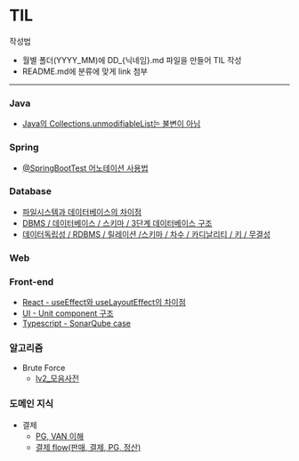 # TIL
작성법
- 월별 폴더(YYYY_MM)에 DD_{닉네임}.md 파일을 만들어 TIL 작성
- README.md에 분류에 맞게 link 첨부
----

### Java
- [Java의 Collections.unmodifiableList는 불변이 아님](https://github.com/learning-summary/TIL/blob/main/2025_03/11_sani.md)

### Spring
- [@SpringBootTest 어노테이션 사용법](https://github.com/learning-summary/TIL/blob/main/2025_03/13_sani.md)

### Database
- [파일시스템과 데이터베이스의 차이점](https://github.com/learning-summary/TIL/blob/main/2025_03/10_mini.md)
- [DBMS / 데이터베이스 / 스키마 / 3단계 데이터베이스 구조](https://github.com/learning-summary/TIL/blob/main/2025_03/12_mini.md)
- [데이터독립성 / RDBMS / 릴레이션 /스키마 / 차수 / 카디날리티 / 키 / 무결성](https://github.com/learning-summary/TIL/blob/main/2025_03/13_mini.md)
  
### Web

### Front-end
- [React - useEffect와 useLayoutEffect의 차이점](https://github.com/learning-summary/TIL/blob/main/2025.03/10_sani.md)
- [UI - Unit component 구조](https://github.com/learning-summary/TIL/blob/main/2025_03/12_sani.md)
- [Typescript - SonarQube case](https://github.com/learning-summary/TIL/blob/main/2025_03/14_sani.md)

### 알고리즘
- Brute Force
  - [lv2_모음사전](https://github.com/learning-summary/TIL/blob/main/2025_03/15_sani.md)

### 도메인 지식
- 결제
  - [PG, VAN 이해](https://github.com/learning-summary/TIL/blob/main/2025_03/17_sani.md)
  - [결제 flow(판매, 결제, PG, 정산)](https://github.com/learning-summary/TIL/blob/main/2025_03/17_sani.md)
